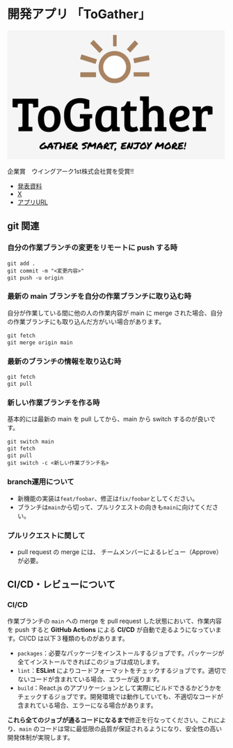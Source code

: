 # 開発アプリ 「ToGather」
<img src="client/src/assets/togather_logo_cream.png" width="500">

企業賞　ウイングアーク1st株式会社賞を受賞!!
- [発表資料](https://www.canva.com/design/DAF6evopcIo/UdRYYtwNRO8SzdgSl_snfg/edit?utm_content=DAF6evopcIo&utm_campaign=designshare&utm_medium=link2&utm_source=sharebutton)
- [X](https://twitter.com/geek_pjt/status/1749003473793028118?ref_src=twsrc%5Etfw%7Ctwcamp%5Etweetembed%7Ctwterm%5E1749003473793028118%7Ctwgr%5Edda1fefe313cc4c52629fdc55e6bdd48fd263fad%7Ctwcon%5Es1_c10&ref_url=https%3A%2F%2Fpublish.twitter.com%2F%3Furl%3Dhttps%3A%2F%2Ftwitter.com%2Fgeek_pjt%2Fstatus%2F1749003473793028118)
- [アプリURL](https://togather-b.vercel.app/)

## git 関連

### 自分の作業ブランチの変更をリモートに push する時

```
git add .
git commit -m "<変更内容>"
git push -u origin
```

### 最新の main ブランチを自分の作業ブランチに取り込む時

自分が作業している間に他の人の作業内容が main に merge された場合、自分の作業ブランチにも取り込んだ方がいい場合があります。

```
git fetch
git merge origin main
```

### 最新のブランチの情報を取り込む時

```
git fetch
git pull
```

### 新しい作業ブランチを作る時

基本的には最新の main を pull してから、main から switch するのが良いです。

```
git switch main
git fetch
git pull
git switch -c <新しい作業ブランチ名>
```

### branch運用について

- 新機能の実装は`feat/foobar`、修正は`fix/foobar`としてください。
- ブランチは`main`から切って、プルリクエストの向きも`main`に向けてください。

### プルリクエストに関して
- pull request の merge には、 チームメンバーによるレビュー（Approve）が必要。

## CI/CD・レビューについて

### CI/CD

作業ブランチの `main` への merge を pull request した状態において、作業内容を push すると **GitHub Actions** による **CI/CD** が自動で走るようになっています。CI/CD は以下３種類のものがあります。

- `packages`：必要なパッケージをインストールするジョブです。パッケージが全てインストールできればこのジョブは成功します。
- `lint`：**ESLint** によりコードフォーマットをチェックするジョブです。適切でないコードが含まれている場合、エラーが返ります。
- `build`：React.js のアプリケーションとして実際にビルドできるかどうかをチェックするジョブです。開発環境では動作していても、不適切なコードが含まれている場合、エラーになる場合があります。

**これら全てのジョブが通るコードになるまで**修正を行なってください。これにより、`main` のコードは常に最低限の品質が保証されるようになり、安全性の高い開発体制が実現します。
